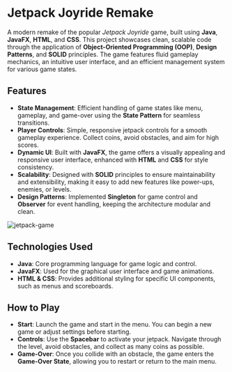 # Jetpack Joyride Remake

A modern remake of the popular *Jetpack Joyride* game, built using **Java**, **JavaFX**, **HTML**, and **CSS**. This project showcases clean, scalable code through the application of **Object-Oriented Programming (OOP)**, **Design Patterns**, and **SOLID** principles. The game features fluid gameplay mechanics, an intuitive user interface, and an efficient management system for various game states.

## Features

- **State Management**: Efficient handling of game states like menu, gameplay, and game-over using the **State Pattern** for seamless transitions.
- **Player Controls**: Simple, responsive jetpack controls for a smooth gameplay experience. Collect coins, avoid obstacles, and aim for high scores.
- **Dynamic UI**: Built with **JavaFX**, the game offers a visually appealing and responsive user interface, enhanced with **HTML** and **CSS** for style consistency.
- **Scalability**: Designed with **SOLID** principles to ensure maintainability and extensibility, making it easy to add new features like power-ups, enemies, or levels.
- **Design Patterns**: Implemented **Singleton** for game control and **Observer** for event handling, keeping the architecture modular and clean.

![jetpack-game](https://github.com/user-attachments/assets/ee1fc181-7775-44a2-8368-49a8b072a484)

## Technologies Used

- **Java**: Core programming language for game logic and control.
- **JavaFX**: Used for the graphical user interface and game animations.
- **HTML & CSS**: Provides additional styling for specific UI components, such as menus and scoreboards.

## How to Play

- **Start**: Launch the game and start in the menu. You can begin a new game or adjust settings before starting.
- **Controls**: Use the **Spacebar** to activate your jetpack. Navigate through the level, avoid obstacles, and collect as many coins as possible.
- **Game-Over**: Once you collide with an obstacle, the game enters the **Game-Over State**, allowing you to restart or return to the main menu.

